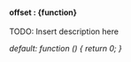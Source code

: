 #### **offset** : {function}

TODO: Insert description here


*default: function () { return 0; }* 
